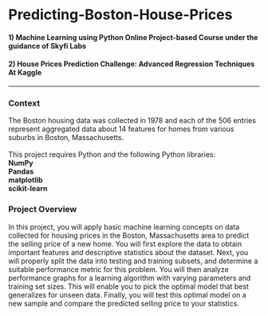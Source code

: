 # Predicting-Boston-House-Prices
#### 1) Machine Learning using Python Online Project-based Course under the guidance of Skyfi Labs 
#### 2) House Prices Prediction Challenge: Advanced Regression Techniques At Kaggle 

<hr>
<h3>Context</h3>
The Boston housing data was collected in 1978 and each of the 506 entries represent aggregated data about 14 features for homes from various suburbs in Boston, Massachusetts.<br>
<br>
This project requires Python and the following Python libraries:<br> 
<strong>NumPy<br>
Pandas<br>
matplotlib<br>
scikit-learn</strong>

<h3>
Project Overview</h3>
In this project, you will apply basic machine learning concepts on data collected for housing prices in the Boston, Massachusetts area to predict the selling price of a new home. You will first explore the data to obtain important features and descriptive statistics about the dataset. Next, you will properly split the data into testing and training subsets, and determine a suitable performance metric for this problem. You will then analyze performance graphs for a learning algorithm with varying parameters and training set sizes. This will enable you to pick the optimal model that best generalizes for unseen data. Finally, you will test this optimal model on a new sample and compare the predicted selling price to your statistics.<br>

